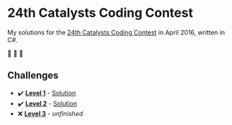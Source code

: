 # 24th Catalysts Coding Contest

My solutions for the [24th Catalysts Coding Contest](https://codingcontest.org/) in April 2016, written in C#.

:goat: :goat: :goat:

## Challenges

- :heavy_check_mark: **[Level 1](description-level1.pdf)** - [Solution](/../blob/cdfe7a2e3b590dbd7d78ee627ca653730875e48d/CCC_Linz16/Program.cs)
- :heavy_check_mark: **[Level 2](description-level2.pdf)** - [Solution](/../blob/11732399ed1b5566fd90749242e87404b536f6c4/CCC_Linz16/Program.cs)
- :x: **[Level 3](description-level3.pdf)** - *unfinished*
